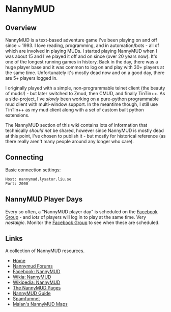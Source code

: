# NannyMUD


## Overview
NannyMUD is a text-based adventure game I've been playing on and off since ~ 1993. I love reading, programming, and in automation/bots - all of which are involved in playing MUDs. I started playing NannyMUD when I was about 15 and I've played it off and on since (over 20 years now). It's one of the longest running games in history. Back in the day, there was a huge player base and it was common to log on and play with 30+ players at the same time. Unfortunately it's mostly dead now and on a good day, there are 5+ players logged in.

I originally played with a simple, non-programmable telnet client (the beauty of muds!) - but later switched to Zmud, then CMUD, and finally TinTin++. As a side-project, I've *slowly* been working on a pure-python programmable mud client with multi-window support. In the meantime though, I still use TinTin++ as my mud client along with a set of custom built python extensions.

The NannyMUD section of this wiki contains lots of information that technically *should not* be shared, however since NannyMUD is mostly dead at this point, I've chosen to publish it - but mostly for historical reference (as there really aren't many people around any longer who care).


Connecting
----------
Basic connection settings:

    Host: nannymud.lysator.liu.se
    Port: 2000


NannyMUD Player Days
--------------------
Every so often, a "NannyMUD player day" is scheduled on the [Facebook Group](https://www.facebook.com/groups/nannymud/) - and *lots* of players will log in to play at the same time. Very *nostalgic*. Monitor the [Facebook Group](https://www.facebook.com/groups/nannymud) to see when these are scheduled.


Links
-----
A collection of NannyMUD resources.

- [Home](http://www.lysator.liu.se/nanny/)
- [Nannymud Forums](http://forum.spamfunet.com/)
- [Facebook: NannyMUD](https://www.facebook.com/NannyMUD)
- [Wikia: NannyMUD](http://mud.wikia.com/wiki/Nannymud)
- [Wikipedia: NannyMUD](http://en.wikipedia.org/wiki/NannyMUD)
- [The NannyMUD Pages](http://www.reocities.com/snuggleywuggle/mudpage.html)
- [NannyMUD Guide](http://kwowo415.zencodez.net/wiki/doku.php?id=nannymud:start)
- [Spamfumnet](http://www.spamfunet.com/nanny/)
- [Malan's NannyMUD Maps](http://mfoster.com/misc/nannymud_maps.php)
